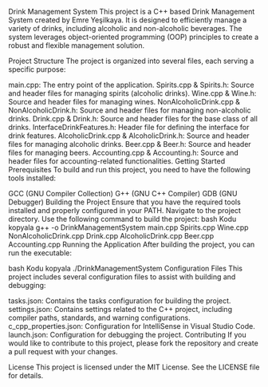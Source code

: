 Drink Management System
This project is a C++ based Drink Management System created by Emre Yeşilkaya. It is designed to efficiently manage a variety of drinks, including alcoholic and non-alcoholic beverages. The system leverages object-oriented programming (OOP) principles to create a robust and flexible management solution.

Project Structure
The project is organized into several files, each serving a specific purpose:

main.cpp: The entry point of the application.
Spirits.cpp & Spirits.h: Source and header files for managing spirits (alcoholic drinks).
Wine.cpp & Wine.h: Source and header files for managing wines.
NonAlcoholicDrink.cpp & NonAlcoholicDrink.h: Source and header files for managing non-alcoholic drinks.
Drink.cpp & Drink.h: Source and header files for the base class of all drinks.
InterfaceDrinkFeatures.h: Header file for defining the interface for drink features.
AlcoholicDrink.cpp & AlcoholicDrink.h: Source and header files for managing alcoholic drinks.
Beer.cpp & Beer.h: Source and header files for managing beers.
Accounting.cpp & Accounting.h: Source and header files for accounting-related functionalities.
Getting Started
Prerequisites
To build and run this project, you need to have the following tools installed:

GCC (GNU Compiler Collection)
G++ (GNU C++ Compiler)
GDB (GNU Debugger)
Building the Project
Ensure that you have the required tools installed and properly configured in your PATH.
Navigate to the project directory.
Use the following command to build the project:
bash
Kodu kopyala
g++ -o DrinkManagementSystem main.cpp Spirits.cpp Wine.cpp NonAlcoholicDrink.cpp Drink.cpp AlcoholicDrink.cpp Beer.cpp Accounting.cpp
Running the Application
After building the project, you can run the executable:

bash
Kodu kopyala
./DrinkManagementSystem
Configuration Files
This project includes several configuration files to assist with building and debugging:

tasks.json: Contains the tasks configuration for building the project.
settings.json: Contains settings related to the C++ project, including compiler paths, standards, and warning configurations.
c_cpp_properties.json: Configuration for IntelliSense in Visual Studio Code.
launch.json: Configuration for debugging the project.
Contributing
If you would like to contribute to this project, please fork the repository and create a pull request with your changes.

License
This project is licensed under the MIT License. See the LICENSE file for details.
